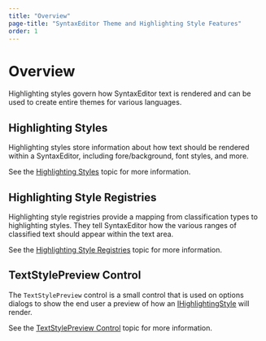 ```yaml
---
title: "Overview"
page-title: "SyntaxEditor Theme and Highlighting Style Features"
order: 1
---
```

# Overview

Highlighting styles govern how SyntaxEditor text is rendered and can be used to create entire themes for various languages.

## Highlighting Styles

Highlighting styles store information about how text should be rendered within a SyntaxEditor, including fore/background, font styles, and more.

See the [Highlighting Styles](highlighting-styles.md) topic for more information.

## Highlighting Style Registries

Highlighting style registries provide a mapping from classification types to highlighting styles.  They tell SyntaxEditor how the various ranges of classified text should appear within the text area.

See the [Highlighting Style Registries](highlighting-style-registries.md) topic for more information.

## TextStylePreview Control

The `TextStylePreview` control is a small control that is used on options dialogs to show the end user a preview of how an [IHighlightingStyle](xref:@ActiproUIRoot.Controls.SyntaxEditor.Highlighting.IHighlightingStyle) will render.

See the [TextStylePreview Control](text-style-preview.md) topic for more information.
